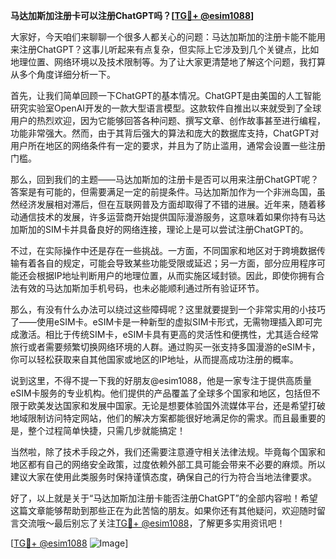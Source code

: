**马达加斯加注册卡可以注册ChatGPT吗？[[TG💪+ @esim1088](https://t.me/s/esim1088)]**

大家好，今天咱们来聊聊一个很多人都关心的问题：马达加斯加的注册卡能不能用来注册ChatGPT？这事儿听起来有点复杂，但实际上它涉及到几个关键点，比如地理位置、网络环境以及技术限制等。为了让大家更清楚地了解这个问题，我打算从多个角度详细分析一下。

首先，让我们简单回顾一下ChatGPT的基本情况。ChatGPT是由美国的人工智能研究实验室OpenAI开发的一款大型语言模型。这款软件自推出以来就受到了全球用户的热烈欢迎，因为它能够回答各种问题、撰写文章、创作故事甚至进行编程，功能非常强大。然而，由于其背后强大的算法和庞大的数据库支持，ChatGPT对用户所在地区的网络条件有一定的要求，并且为了防止滥用，通常会设置一些注册门槛。

那么，回到我们的主题——马达加斯加的注册卡是否可以用来注册ChatGPT呢？答案是有可能的，但需要满足一定的前提条件。马达加斯加作为一个非洲岛国，虽然经济发展相对滞后，但在互联网普及方面却取得了不错的进展。近年来，随着移动通信技术的发展，许多运营商开始提供国际漫游服务，这意味着如果你持有马达加斯加的SIM卡并具备良好的网络连接，理论上是可以尝试注册ChatGPT的。

不过，在实际操作中还是存在一些挑战。一方面，不同国家和地区对于跨境数据传输有着各自的规定，可能会导致某些功能受限或延迟；另一方面，部分应用程序可能还会根据IP地址判断用户的地理位置，从而实施区域封锁。因此，即使你拥有合法有效的马达加斯加手机号码，也未必能顺利通过所有验证环节。

那么，有没有什么办法可以绕过这些障碍呢？这里就要提到一个非常实用的小技巧了——使用eSIM卡。eSIM卡是一种新型的虚拟SIM卡形式，无需物理插入即可完成激活。相比于传统SIM卡，eSIM卡具有更高的灵活性和便携性，尤其适合经常旅行或者需要频繁切换网络环境的人群。通过购买一张支持多国漫游的eSIM卡，你可以轻松获取来自其他国家或地区的IP地址，从而提高成功注册的概率。

说到这里，不得不提一下我的好朋友@esim1088，他是一家专注于提供高质量eSIM卡服务的专业机构。他们提供的产品覆盖了全球多个国家和地区，包括但不限于欧美发达国家和发展中国家。无论是想要体验国外流媒体平台，还是希望打破地域限制访问特定网站，他们的解决方案都能很好地满足你的需求。而且最重要的是，整个过程简单快捷，只需几步就能搞定！

当然啦，除了技术手段之外，我们还需要注意遵守相关法律法规。毕竟每个国家和地区都有自己的网络安全政策，过度依赖外部工具可能会带来不必要的麻烦。所以建议大家在使用此类服务时保持谨慎态度，确保自己的行为符合当地法律要求。

好了，以上就是关于“马达加斯加注册卡能否注册ChatGPT”的全部内容啦！希望这篇文章能够帮助到那些正在为此苦恼的朋友。如果你还有其他疑问，欢迎随时留言交流哦～最后别忘了关注[TG💪+ @esim1088](https://t.me/s/esim1088)，了解更多实用资讯吧！

[[TG💪+ @esim1088](https://t.me/s/esim1088) ![Image](https://i.postimg.cc/4NQfJmqS/Snipaste-2025-05-13-00-14-12.png)]